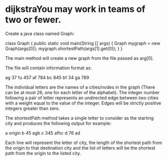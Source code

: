 # dijkstraYou may work in teams of two or fewer.

Create a java class named Graph:

class Graph
{
     public static void main(String [] args)
     {
         Graph mygraph = new Graph(args[0]);
         mygraph.shortestPath(args[1].get(0));
     }
}

The main method will create a new graph from the file passed as arg[0].

The file will contain information format as:

ag 37
fu 457
af 784
bc 845
bf 34
ga 789


The individual letters are the names of a cities/nodes in the graph (There can be at most 26, one for each letter of the alphabet). The integer number following a pair of letter represents an undirected edge between two cities with a weight equal to the value of the integer. Edges will be strictly positive integers greater than zero.

The shortestPath method takes a single letter to consider as the starting city and produces the following output for example:

a origin
b 45 agb
c 345 afhc
d 76 ad

Each line will represent the letter of city, the length of the shortest path from the origin to that destination city and the list of letters will be the shortest path from the origin to the listed city.

